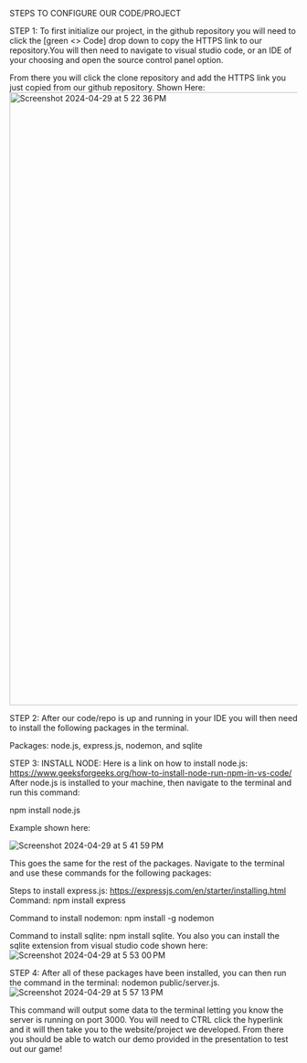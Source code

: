 STEPS TO CONFIGURE OUR CODE/PROJECT

STEP 1:
To first initialize our project, in the github repository you will need to click the [green <> Code] drop down to copy the HTTPS link to our repository.You will then need to navigate to visual studio code, or an IDE of your choosing and open the source control panel option.

From there you will click the clone repository and add the HTTPS link you just copied from our github repository.
Shown Here:
<img width="1073" alt="Screenshot 2024-04-29 at 5 22 36 PM" src="https://github.com/jefferywaltman1/ITC400Group6Project/assets/61029938/df7e4c5c-209b-4038-884b-755b8141d778">


STEP 2:
After our code/repo is up and running in your IDE you will then need to install the following packages in the terminal.

Packages:
node.js,
express.js,
nodemon, and
sqlite


STEP 3: 
INSTALL NODE:
Here is a link on how to install node.js: https://www.geeksforgeeks.org/how-to-install-node-run-npm-in-vs-code/
After node.js is installed to your machine, then navigate to the terminal and run this command:

npm install node.js

Example shown here:

![Screenshot 2024-04-29 at 5 41 59 PM](https://github.com/jefferywaltman1/ITC400Group6Project/assets/61029938/97c5c93c-3176-462e-8376-0d4b0421f658)


This goes the same for the rest of the packages. Navigate to the terminal and use these commands for the following packages:

Steps to install express.js: https://expressjs.com/en/starter/installing.html   Command: npm install express

Command to install nodemon: npm install -g nodemon

Command to install sqlite: npm install sqlite. You also you can install the sqlite extension from visual studio code shown here:
  ![Screenshot 2024-04-29 at 5 53 00 PM](https://github.com/jefferywaltman1/ITC400Group6Project/assets/61029938/a6572f7a-9611-4dc6-88ec-32f9e04a073a)

STEP 4:
After all of these packages have been installed, you can then run the command in the terminal: nodemon public/server.js.
![Screenshot 2024-04-29 at 5 57 13 PM](https://github.com/jefferywaltman1/ITC400Group6Project/assets/61029938/d998659d-87a8-4ed9-9855-7d8ba806908d)

This command will output some data to the terminal letting you know the server is running on port 3000. You will need to CTRL click the hyperlink and it will then take you to the website/project we developed. From there you should be able to watch our demo provided in the presentation to test out our game!

